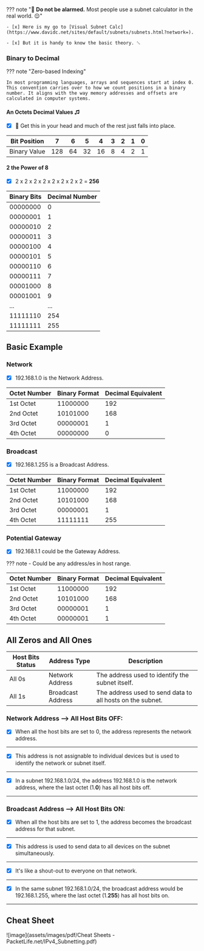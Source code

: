 ??? note "🔕 **Do not be alarmed.** Most people use a subnet calculator in the real world. 😌"

    

    - [x] Here is my go to [Visual Subnet Calc](https://www.davidc.net/sites/default/subnets/subnets.html?network=).

    - [x] But it is handy to know the basic theory. ␆

### Binary to Decimal

??? note "Zero-based Indexing"

    In most programming languages, arrays and sequences start at index 0. This convention carries over to how we count positions in a binary number. It aligns with the way memory addresses and offsets are calculated in computer systems.

#### An Octets Decimal Values ♫

- [x] 🐣 Get this in your head and much of the rest just falls into place. 

| Bit Position | 7 | 6 | 5 | 4 | 3 | 2 | 1 | 0 |
|--------------|---|---|---|---|---|---|---|---|
| Binary Value | 128 | 64 | 32 | 16 | 8 | 4 | 2 | 1 |

#### 2 the Power of 8

- [x] 2 x 2 x 2 x 2 x 2 x 2 x 2 x 2 = **256**

| Binary Bits | Decimal Number |
|-------------|----------------|
| 00000000    | 0              |
| 00000001    | 1              |
| 00000010    | 2              |
| 00000011    | 3              |
| 00000100    | 4              |
| 00000101    | 5              |
| 00000110    | 6              |
| 00000111    | 7              |
| 00001000    | 8              |
| 00001001    | 9              |
| ...         | ...            |
| 11111110    | 254            |
| 11111111    | 255            |

## Basic Example

### Network 

- [x] 192.168.1.0 is the Network Address.

| Octet Number | Binary Format   | Decimal Equivalent |
|--------------|-----------------|--------------------|
| 1st Octet    | 11000000        | 192                |
| 2nd Octet    | 10101000        | 168                |
| 3rd Octet    | 00000001        | 1                  |
| 4th Octet    | 00000000        | 0                  |

### Broadcast

- [x] 192.168.1.255 is a Broadcast Address.

| Octet Number | Binary Format   | Decimal Equivalent |
|--------------|-----------------|--------------------|
| 1st Octet    | 11000000        | 192                |
| 2nd Octet    | 10101000        | 168                |
| 3rd Octet    | 00000001        | 1                  |
| 4th Octet    | 11111111        | 255                |

### Potential Gateway 

- [x] 192.168.1.1 could be the Gateway Address.

??? note
    - Could be any address/es in host range.

| Octet Number | Binary Format   | Decimal Equivalent |
|--------------|-----------------|--------------------|
| 1st Octet    | 11000000        | 192                |
| 2nd Octet    | 10101000        | 168                |
| 3rd Octet    | 00000001        | 1                  |
| 4th Octet    | 00000001        | 1                  |


## All Zeros and All Ones

| Host Bits Status | Address Type      | Description                                                |
|------------------|-------------------|------------------------------------------------------------|
| All 0s           | Network Address   | The address used to identify the subnet itself.            |
| All 1s           | Broadcast Address | The address used to send data to all hosts on the subnet.  |

### Network Address --> All Host Bits **OFF**:

- [x] When all the host bits are set to 0, the address represents the network address. 

---

- [x] This address is not assignable to individual devices but is used to identify the network or subnet itself. 

---

- [x] In a subnet 192.168.1.0/24, the address 192.168.1.0 is the network address, where the last octet (1.**0**) has all host bits off.

---

### Broadcast Address --> All Host Bits **ON**:

- [x] When all the host bits are set to 1, the address becomes the broadcast address for that subnet. 

---

- [x] This address is used to send data to all devices on the subnet simultaneously. 

---

- [x] It's like a shout-out to everyone on that network. 

---

- [x] In the same subnet 192.168.1.0/24, the broadcast address would be 192.168.1.255, where the last octet (1.**255**) has all host bits on.

---

## Cheat Sheet

![image](assets/images/pdf/Cheat Sheets - PacketLife.net/IPv4_Subnetting.pdf)












